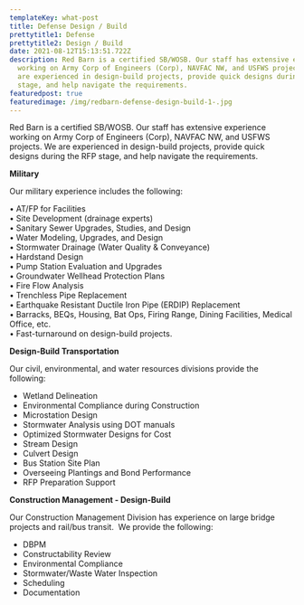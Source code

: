 ```yaml
---
templateKey: what-post
title: Defense Design / Build
prettytitle1: Defense
prettytitle2: Design / Build
date: 2021-08-12T15:13:51.722Z
description: Red Barn is a certified SB/WOSB. Our staff has extensive experience
  working on Army Corp of Engineers (Corp), NAVFAC NW, and USFWS projects. We
  are experienced in design-build projects, provide quick designs during the RFP
  stage, and help navigate the requirements.
featuredpost: true
featuredimage: /img/redbarn-defense-design-build-1-.jpg
---
```


Red Barn is a certified SB/WOSB. Our staff has extensive experience working on Army Corp of Engineers (Corp), NAVFAC NW, and USFWS projects. We are experienced in design-build projects, provide quick designs during the RFP stage, and help navigate the requirements.

**​Military**

Our military experience includes the following:

• AT/FP for Facilities\
• Site Development (drainage experts)\
• Sanitary Sewer Upgrades, Studies, and Design\
• Water Modeling, Upgrades, and Design\
• Stormwater Drainage (Water Quality & Conveyance)\
• Hardstand Design\
• Pump Station Evaluation and Upgrades\
• Groundwater Wellhead Protection Plans\
• Fire Flow Analysis\
• Trenchless Pipe Replacement\
• Earthquake Resistant Ductile Iron Pipe (ERDIP) Replacement\
• Barracks, BEQs, Housing, Bat Ops, Firing Range, Dining Facilities, Medical Office, etc.\
• Fast-turnaround on design-build projects.

**​Design-Build Transportation**

Our civil, environmental, and water resources divisions provide the following:

- Wetland Delineation
- Environmental Compliance during Construction
- Microstation Design
- Stormwater Analysis using DOT manuals
- Optimized Stormwater Designs for Cost
- Stream Design
- Culvert Design
- Bus Station Site Plan
- Overseeing Plantings and Bond Performance
- RFP Preparation Support

**​Construction Management - Design-Build**

Our Construction Management Division has experience on large bridge projects and rail/bus transit.  We provide the following:

- DBPM
- Constructability Review
- Environmental Compliance
- Stormwater/Waste Water Inspection
- Scheduling
- Documentation
